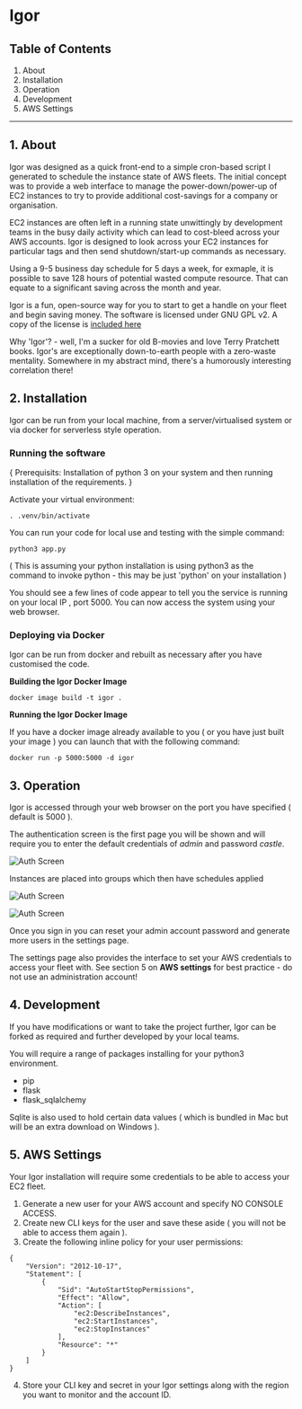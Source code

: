 # Igor

## Table of Contents

1. About
2. Installation
3. Operation
4. Development
5. AWS Settings

---


## 1. About
Igor was designed as a quick front-end to a simple cron-based script I generated to schedule the instance state of AWS fleets. The initial concept was to provide a web interface to manage the power-down/power-up of EC2 instances to try to provide additional cost-savings for a company or organisation.

EC2 instances are often left in a running state unwittingly by development teams in the busy daily activity which can lead to cost-bleed across your AWS accounts. Igor is designed to look across your EC2 instances for particular tags and then send shutdown/start-up commands as necessary.

Using a 9-5 business day schedule for 5 days a week, for exmaple, it is possible to save 128 hours of potential wasted compute resource. That can equate to a significant saving across the month and year. 

Igor is a fun, open-source way for you to start to get a handle on your fleet and begin saving money. The software is licensed under GNU GPL v2. A copy of the license is [included here](../LICENSE)

Why 'Igor'? - well, I'm a sucker for old B-movies and love Terry Pratchett books. Igor's are exceptionally down-to-earth people with a zero-waste mentality. Somewhere in my abstract mind, there's a humorously interesting correlation there! 

## 2. Installation
Igor can be run from your local machine, from a server/virtualised system or via docker for serverless style operation. 

### Running the software

{ Prerequisits: Installation of python 3 on your system and then running installation of the requirements. }

Activate your virtual environment:

```. .venv/bin/activate```

You can run your code for local use and testing with the simple command:

```python3 app.py```

( This is assuming your python installation is using python3 as the command to invoke python - this may be just 'python' on your installation )

You should see a few lines of code appear to tell you the service is running on your local IP , port 5000. You can now access the system using your web browser.

### Deploying via Docker

Igor can be run from docker and rebuilt as necessary after you have customised the code. 

**Building the Igor Docker Image**

```docker image build -t igor .```

**Running the Igor Docker Image**

If you have a docker image already available to you ( or you have just built your image ) you can launch that with the following command:

```docker run -p 5000:5000 -d igor```

## 3. Operation
Igor is accessed through your web browser on the port you have specified ( default is 5000 ).

The authentication screen is the first page you will be shown and will require you to enter the default credentials of *admin* and password *castle*.

![Auth Screen](./img/login.jpg)

Instances are placed into groups which then have schedules applied

![Auth Screen](./img/groups.jpg)

![Auth Screen](./img/schedules.jpg)

Once you sign in you can reset your admin account password and generate more users in the settings page.

The settings page also provides the interface to set your AWS credentials to access your fleet with. See section 5 on **AWS settings** for best practice - do not use an administration account! 

## 4. Development
If you have modifications or want to take the project further, Igor can be forked as required and further developed by your local teams. 

You will require a range of packages installing for your python3 environment.

- pip
- flask
- flask_sqlalchemy

Sqlite is also used to hold certain data values ( which is bundled in Mac but will be an extra download on Windows ).

## 5. AWS Settings

Your Igor installation will require some credentials to be able to access your EC2 fleet. 

1. Generate a new user for your AWS account and specify NO CONSOLE ACCESS.
2. Create new CLI keys for the user and save these aside ( you will not be able to access them again ).
3. Create the following inline policy for your user permissions:

```
{
    "Version": "2012-10-17",
    "Statement": [
        {
            "Sid": "AutoStartStopPermissions",
            "Effect": "Allow",
            "Action": [
                "ec2:DescribeInstances",
                "ec2:StartInstances",
                "ec2:StopInstances"
            ],
            "Resource": "*"
        }
    ]
}
```
4. Store your CLI key and secret in your Igor settings along with the region you want to monitor and the account ID.